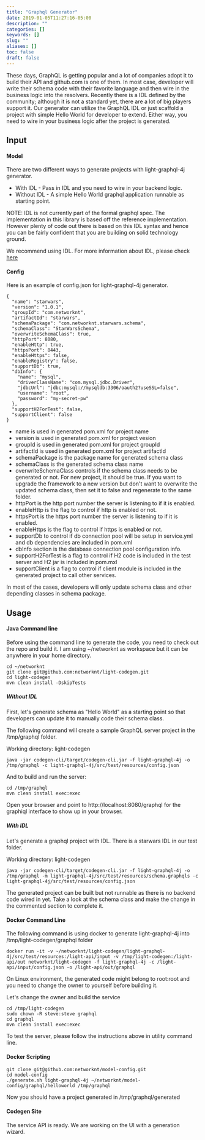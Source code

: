 ```yaml
---
title: "Graphql Generator"
date: 2019-01-05T11:27:16-05:00
description: ""
categories: []
keywords: []
slug: ""
aliases: []
toc: false
draft: false
---
```



These days, GraphQL is getting popular and a lot of companies adopt it to build their API
and github.com is one of them. In most case, developer will write their schema code with
their favorite language and then wire in the business logic into the resolvers. Recently
there is a IDL defined by the community; although it is not a standard yet, there are a
lot of big players support it. Our generator can utilize the GraphQL IDL or just scaffold
a project with simple Hello World for developer to extend. Either way, you need to wire in
your business logic after the project is generated. 
 

## Input

#### Model

There are two different ways to generate projects with light-graphql-4j generator.

- With IDL - Pass in IDL and you need to wire in your backend logic. 
- Without IDL - A simple Hello World graphql application runnable as starting point.

NOTE: IDL is not currently part of the formal graphql spec. The implementation in this 
library is based off the reference implementation. However plenty of code out there is 
based on this IDL syntax and hence you can be fairly confident that you are building on 
solid technology ground.

We recommend using IDL. For more information about IDL, please check [here](http://graphql-java.readthedocs.io/en/latest/schema.html)

#### Config

Here is an example of config.json for light-graphql-4j generator.

```
{
  "name": "starwars",
  "version": "1.0.1",
  "groupId": "com.networknt",
  "artifactId": "starwars",
  "schemaPackage": "com.networknt.starwars.schema",
  "schemaClass": "StarWarsSchema",
  "overwriteSchemaClass": true,
  "httpPort": 8080,
  "enableHttp": true,
  "httpsPort": 8443,
  "enableHttps": false,
  "enableRegistry": false,
  "supportDb": true,
  "dbInfo": {
    "name": "mysql",
    "driverClassName": "com.mysql.jdbc.Driver",
    "jdbcUrl": "jdbc:mysql://mysqldb:3306/oauth2?useSSL=false",
    "username": "root",
    "password": "my-secret-pw"
  },
  "supportH2ForTest": false,
  "supportClient": false
}
```

- name is used in generated pom.xml for project name
- version is used in generated pom.xml for project vesion
- groupId is used in generated pom.xml for project groupId
- artifactId is used in generated pom.xml for project artifactId
- schemaPackage is the package name for generated schema class
- schemaClass is the generated schema class name
- overwriteSchemaClass controls if the schema class needs to be generated or not. For new project, it should be true. If you want to upgrade the framework to a new version but don't want to overwrite the updated schema class, then set it to false and regenerate to the same folder. 
- httpPort is the http port number the server is listening to if it is enabled.
- enableHttp is the flag to control if http is enabled or not.
- httpsPort is the https port number the server is listening to if it is enabled.
- enableHttps is the flag to control if https is enabled or not.
- supportDb to control if db connection pool will be setup in service.yml and db dependencies are included in pom.xml
- dbInfo section is the database connection pool configuration info.
- supportH2ForTest is a flag to control if H2 code is included in the test server and H2 jar is included in pom.mxl
- supportClient is a flag to control if client module is included in the generated project to call other services.
 

In most of the cases, developers will only update schema class and other depending classes in schema package. 


## Usage

#### Java Command line

Before using the command line to generate the code, you need to check out the repo and build it.
I am using ~/networknt as workspace but it can be anywhere in your home directory.  

```
cd ~/networknt
git clone git@github.com:networknt/light-codegen.git
cd light-codegen
mvn clean install -DskipTests
```

##### Without IDL

First, let's generate schema as "Hello World" as a starting point so that developers can update 
it to manually code their schema class.

The following command will create a sample GraphQL server project in the /tmp/graphql folder.

Working directory: light-codegen

```
java -jar codegen-cli/target/codegen-cli.jar -f light-graphql-4j -o /tmp/graphql -c light-graphql-4j/src/test/resources/config.json
```

And to build and run the server:

```
cd /tmp/graphql
mvn clean install exec:exec
```

Open your browser and point to http://localhost:8080/graphql for the graphiql interface to show
up in your browser. 

##### With IDL

Let's generate a graphql project with IDL. There is a starwars IDL in our test folder.

Working directory: light-codegen

```
java -jar codegen-cli/target/codegen-cli.jar -f light-graphql-4j -o /tmp/graphql -m light-graphql-4j/src/test/resources/schema.graphqls -c light-graphql-4j/src/test/resources/config.json
```

The generated project can be built but not runnable as there is no backend code wired in yet. Take a look
at the schema class and make the change in the commented section to complete it.


#### Docker Command Line

The following command is using docker to generate light-graphql-4j into 
/tmp/light-codegen/graphql folder

```
docker run -it -v ~/networknt/light-codegen/light-graphql-4j/src/test/resources:/light-api/input -v /tmp/light-codegen:/light-api/out networknt/light-codegen -f light-graphql-4j -c /light-api/input/config.json -o /light-api/out/graphql
```

On Linux environment, the generated code might belong to root:root and you need to change the
owner to yourself before building it. 

Let's change the owner and build the service

```
cd /tmp/light-codegen
sudo chown -R steve:steve graphql
cd graphql
mvn clean install exec:exec

```

To test the server, please follow the instructions above in utility command line.


#### Docker Scripting

```
git clone git@github.com:networknt/model-config.git
cd model-config
./generate.sh light-graphql-4j ~/networknt/model-config/graphql/helloworld /tmp/graphql
```

Now you should have a project generated in /tmp/graphql/generated

#### Codegen Site

The service API is ready. We are working on the UI with a generation wizard.
 

